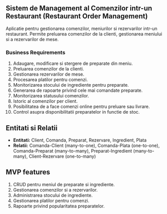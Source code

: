 ## Sistem de Management al Comenzilor intr-un Restaurant (Restaurant Order Management)
Aplicatie pentru gestionarea comenzilor, meniurilor si rezervarilor intr-un restaurant. Permite preluarea comenzilor de la clienti, gestionarea meniului si a rezervarilor de mese.

### Business Requirements
1. Adaugare, modificare si stergere de preparate din meniu.
2. Preluarea comenzilor de la clienti.
3. Gestionarea rezervarilor de mese.
4. Procesarea platilor pentru comenzi.
5. Monitorizarea stocului de ingrediente pentru preparate.
6. Generarea de rapoarte privind cele mai comandate preparate.
7. Monitorizarea statusului comenzilor.
8. Istoric al comenzilor per client.
9. Posibilitatea de a face comenzi online pentru preluare sau livrare.
10. Control asupra disponibilitatii preparatelor in functie de stoc.

## Entitati si Relatii
* **Entitati:** Client, Comanda, Preparat, Rezervare, Ingredient, Plata
* **Relatii:** Comanda-Client (many-to-one), Comanda-Plata (one-to-one), Comanda-Preparat (many-to-many), Preparat-Ingredient (many-to-many), Client-Rezervare (one-to-many)

## MVP features
1. CRUD pentru meniul de preparate si ingrediente.
2. Gestionarea comenzilor si a rezervarilor.
3. Administrarea stocului de ingrediente.
4. Gestionarea platilor pentru comenzi.
5. Rapoarte privind popularitatea preparatelor.
